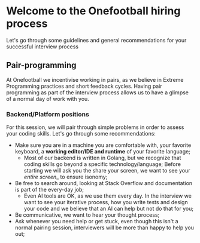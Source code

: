 # Welcome to the Onefootball hiring process

Let's go through some guidelines and general recommendations for your successful interview process

## Pair-programming

At Onefootball we incentivise working in pairs, as we believe in Extreme Programming practices and short feedback cycles. Having pair programming as part of the interview process allows us to have a glimpse of a normal day of work with you.

### Backend/Platform positions
For this session, we will pair through simple problems in order to assess your coding skills. Let's go through some recommendations:

- Make sure you are in a machine you are comfortable with, your favorite keyboard, a **working editor/IDE and runtime** of your favorite language;
  - Most of our backend is written in Golang, but we recognize that coding skills go beyond a specific technology/language;
Before starting we will ask you the share your screen, we want to see your _entire screen__ to ensure isonomy;
- Be free to search around, looking at Stack Overflow and documentation is part of the every-day job;
  -  Even AI tools are OK, as we use them every day. In the interview we want to see your iterative process, how you write tests and design your 
     code and we believe that an AI can help but not do that for you;
- Be communicative, we want to hear your thought process;
- Ask whenever you need help or get stuck, even though this isn't a normal pairing session, interviewers will be more than happy to help you out;
